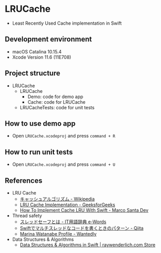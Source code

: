 # LRUCache
- Least Recently Used Cache implementation in Swift

## Development environment
- macOS Catalina 10.15.4
- Xcode Version 11.6 (11E708)

## Project structure
- LRUCache
    - LRUCache
        - Demo: code for demo app
        - Cache: code for LRUCache
    - LRUCacheTests: code for unit tests

## How to use demo app
- Open `LRUCache.xcodeproj` and press `command + R`

## How to run unit tests
- Open `LRUCache.xcodeproj` and press `command + U`

## References
- LRU Cache
    - [キャッシュアルゴリズム - Wikipedia](https://ja.wikipedia.org/wiki/%E3%82%AD%E3%83%A3%E3%83%83%E3%82%B7%E3%83%A5%E3%82%A2%E3%83%AB%E3%82%B4%E3%83%AA%E3%82%BA%E3%83%A0)
    - [LRU Cache Implementation - GeeksforGeeks](https://www.geeksforgeeks.org/lru-cache-implementation/)
    - [How To Implement Cache LRU With Swift - Marco Santa Dev](https://marcosantadev.com/implement-cache-lru-swift/)
- Thread safety
    - [スレッドセーフとは - IT用語辞典 e-Words](http://e-words.jp/w/%E3%82%B9%E3%83%AC%E3%83%83%E3%83%89%E3%82%BB%E3%83%BC%E3%83%95.html)
    - [Swiftでマルチスレッドなコードを書くときのパターン - Qiita](https://qiita.com/omochimetaru/items/953bea70bb1667de4c49#%E3%82%B9%E3%83%AC%E3%83%83%E3%83%89%E3%82%BB%E3%83%BC%E3%83%95%E5%BC%8F%E3%81%AE%E5%AE%9F%E8%A3%85)
    - [Marina Watanabe Profile - Wantedly](https://www.wantedly.com/users/17815523)
- Data Structures & Algorithms
    - [Data Structures & Algorithms in Swift | raywenderlich.com Store](https://store.raywenderlich.com/products/data-structures-and-algorithms-in-swift)
